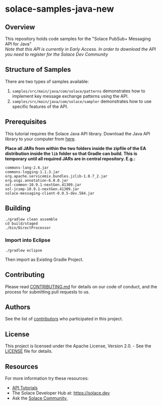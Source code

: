 # solace-samples-java-new

## Overview
This repository holds code samples for the "Solace PubSub+ Messaging API for Java"  
*Note that this API is currently in Early Access. In order to download the API you need to register for the Solace Dev Community*

## Structure of Samples
There are two types of samples available: 
1. `samples/src/main/java/com/solace/patterns` demonstrates how to implement key message exchange patterns using the API. 
1. `samples/src/main/java/com/solace/sampler` demonstrates how to use specific features of the API.  

## Prerequisites
This tutorial requires the Solace Java API library. Download the Java API library to your computer from [here](https://solace.community/discussion/643/early-access-now-available-for-the-new-java-messaging-api).

**Place all JARs from within the two folders inside the zipfile of the EA distribution inside the `lib` folder so that Gradle can build.  This is temporary until all required JARs are in central repository. E.g.:**
```
commons-lang-2.6.jar
commons-logging-1.1.3.jar
org.apache.servicemix.bundles.jzlib-1.0.7_2.jar
org.osgi.annotation-6.0.0.jar
sol-common-10.9.1-nextGen.41309.jar
sol-jcsmp-10.9.1-nextGen.41309.jar
solace-messaging-client-0.0.5-dev.584.jar
```

## Building

```
./gradlew clean assemble
cd build/staged
./bin/DirectProcessor
```

### Import into Eclipse

```
./gradlew eclipse
```
Then import as Existing Gradle Project.


## Contributing

Please read [CONTRIBUTING.md](CONTRIBUTING.md) for details on our code of conduct, and the process for submitting pull requests to us.

## Authors

See the list of [contributors](https://github.com/SolaceSamples/solace-samples-java-new/contributors) who participated in this project.

## License

This project is licensed under the Apache License, Version 2.0. - See the [LICENSE](LICENSE) file for details.

## Resources

For more information try these resources:

- [API Tutorials](https://tutorials.solace.dev/)
- The Solace Developer Hub at: https://solace.dev
- Ask the [Solace Community.](http://dev.solace.com/community/)


